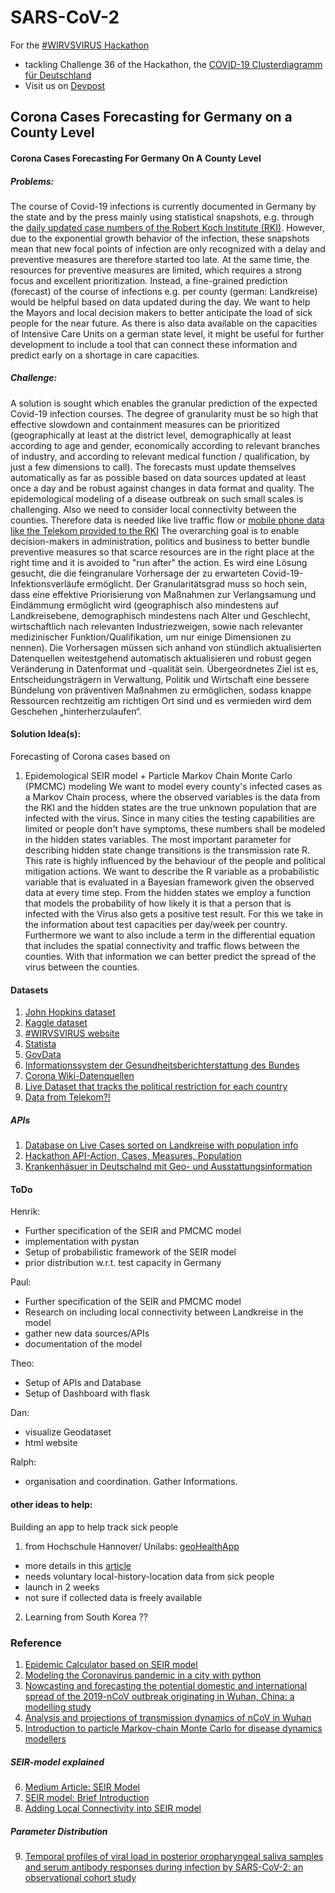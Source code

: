 # SARS-CoV-2
For the [#WIRVSVIRUS Hackathon](https://wirvsvirushackathon.org/) 
- tackling Challenge 36 of the Hackathon, the [COVID-19 Clusterdiagramm für Deutschland](https://airtable.com/shrs71ccUVKyvLlUA/tbl6Br4W3IyPGk1jt/viwk1wafE5cvUwOr7?blocks=hide)
- Visit us on [Devpost](https://devpost.com/software/corona-cases-forecasting-for-germany-on-a-county-level#updates)

## Corona Cases Forecasting for Germany on a County Level
#### Corona Cases Forecasting For Germany On A County Level
##### Problems:
The course of Covid-19 infections is currently documented in Germany by the state and by the press mainly using statistical snapshots, e.g. through the [daily updated case numbers of the Robert Koch Institute (RKI)](https://www.rki.de/DE/Content/InfAZ/N/Neuartiges_Coronavirus/Fallzahlen.html). However, due to the exponential growth behavior of the infection, these snapshots mean that new focal points of infection are only recognized with a delay and preventive measures are therefore started too late. At the same time, the resources for preventive measures are limited, which requires a strong focus and excellent prioritization. Instead, a fine-grained prediction (forecast) of the course of infections e.g. per county (german: Landkreise) would be helpful based on data updated during the day. We want to help the Mayors and local decision makers to better anticipate the load of sick people for the near future. As there is also data available on the capacities of Intensive Care Units on a german state level, it might be useful for further development to include a tool that can connect these information and predict early on a shortage in care capacities.


##### Challenge:

A solution is sought which enables the granular prediction of the expected Covid-19 infection courses. The degree of granularity must be so high that effective slowdown and containment measures can be prioritized (geographically at least at the district level, demographically at least according to age and gender, economically according to relevant branches of industry, and according to relevant medical function / qualification, by just a few dimensions to call). The forecasts must update themselves automatically as far as possible based on data sources updated at least once a day and be robust against changes in data format and quality. The epidemological modeling of a disease outbreak on such small scales is challenging. Also we need to consider local connectivity between the counties. Therefore data is needed like live traffic flow or [mobile phone data like the Telekom provided to the RKI](https://www.telekom.com/de/konzern/details/corona-vorhersage-telekom-unterstuetzt-rki-596772)
The overarching goal is to enable decision-makers in administration, politics and business to better bundle preventive measures so that scarce resources are in the right place at the right time and it is avoided to "run after" the action. 
Es wird eine Lösung gesucht, die die feingranulare Vorhersage der zu erwarteten Covid-19- Infektionsverläufe ermöglicht. Der Granularitätsgrad muss so hoch sein, dass eine effektive Priorisierung von Maßnahmen zur Verlangsamung und Eindämmung ermöglicht wird (geographisch also mindestens auf Landkreisebene, demographisch mindestens nach Alter und Geschlecht, wirtschaftlich nach relevanten Industriezweigen, sowie nach relevanter medizinischer Funktion/Qualifikation, um nur einige Dimensionen zu nennen). Die Vorhersagen müssen sich anhand von stündlich aktualisierten Datenquellen weitestgehend automatisch aktualisieren und robust gegen Veränderung in Datenformat und -qualität sein. Übergeordnetes Ziel ist es, Entscheidungsträgern in Verwaltung, Politik und Wirtschaft eine bessere Bündelung von präventiven Maßnahmen zu ermöglichen, sodass knappe Ressourcen rechtzeitig am richtigen Ort sind und es vermieden wird dem Geschehen „hinterherzulaufen“.

#### Solution Idea(s):
Forecasting of Corona cases based on

1) Epidemological SEIR model + Particle Markov Chain Monte Carlo (PMCMC) modeling
We want to model every county's infected cases as a Markov Chain process, where the observed variables is the data from the RKI and the hidden states are the true unknown population that are infected with the virus. Since in many cities the testing capabilities are limited or people don't have symptoms, these numbers shall be modeled in the hidden states variables. The most important parameter for describing hidden state change transitions is the transmission rate R. This rate is highly influenced by the behaviour of the people and political mitigation actions. We want to describe the R variable as a probabilistic variable that is evaluated in a Bayesian framework given the observed data at every time step. From the hidden states we employ a function that models the probability of how likely it is that a person that is infected with the Virus also gets a positive test result. For this we take in the information about test capacities per day/week per country. Furthermore we want to also include a term in the differential equation that includes the spatial connectivity and traffic flows between the counties. With that information we can better predict the spread of the virus between the counties.


#### Datasets
1) [John Hopkins dataset](https://github.com/CSSEGISandData/COVID-19)
2) [Kaggle dataset](https://www.kaggle.com/sudalairajkumar/novel-corona-virus-2019-dataset)
3) [#WIRVSVIRUS website](https://wirvsvirushackathon.org/ressourcen/)
4) [Statista](https://de.statista.com)
5) [GovData](https://www.govdata.de)
6) [Informationssystem der
Gesundheitsberichterstattung des Bundes](http://www.gbe-bund.de/gbe10/pkg_isgbe5.prc_isgbe?p_uid=gast&p_aid=24350729&p_sprache=D)
7) [Corona Wiki-Datenquellen](https://coronawiki.net/index.php?title=Datenquellen)
8) [Live Dataset that tracks the political restriction for each country](https://www.bsg.ox.ac.uk/research/research-projects/oxford-covid-19-government-response-tracker)
9) [Data from Telekom?!](https://www.heise.de/newsticker/meldung/Corona-Krise-Deutsche-Telekom-liefert-anonymisierte-Handydaten-an-RKI-4685191.html)

##### APIs
1) [Database on Live Cases sorted on Landkreise with population info](https://public.fusionbase.io/explore/covid19-germany/data)
2) [Hackathon API-Action, Cases, Measures, Population](https://bene.gridpiloten.de:4712/api/ui/#/Source)
3) [Krankenhäsuer in Deutschalnd mit Geo- und Ausstattungsinformation](https://npgeo-corona-npgeo-de.hub.arcgis.com/datasets/348b643c8b234cdc8b1b345210975b87_0?geometry=-21.311%2C46.261%2C42.365%2C55.880)


#### ToDo
Henrik: 
- Further specification of the SEIR and PMCMC model
- implementation with pystan
- Setup of probabilistic framework of the SEIR model
- prior distribution w.r.t. test capacity in Germany

Paul: 
- Further specification of the SEIR and PMCMC model
- Research on including local connectivity between Landkreise in the model
- gather new data sources/APIs
- documentation of the model

Theo: 
- Setup of APIs and Database
- Setup of Dashboard with flask

Dan: 
- visualize Geodataset
- html website

Ralph:
- organisation and coordination. Gather Informations. 


#### other ideas to help: 
Building an app to help track sick people
1) from Hochschule Hannover/ Unilabs: [geoHealthApp](https://www.geohealthapp.de/)

- more details in this [article](https://www.heise.de/newsticker/meldung/Medizinische-Hochschule-Hannover-und-Ubilabs-entwickeln-Corona-App-4680487.html)
- needs voluntary local-history-location data from sick people
- launch in 2 weeks
- not sure if collected data is freely available

2) Learning from South Korea ??


### Reference
1) [Epidemic Calculator based on SEIR model](http://gabgoh.github.io/COVID/index.html)
2) [Modeling the Coronavirus pandemic in a city with python](https://towardsdatascience.com/modelling-the-coronavirus-epidemic-spreading-in-a-city-with-python-babd14d82fa2)
3) [Nowcasting and forecasting the potential domestic and international spread of the 2019-nCoV outbreak originating in Wuhan, China: a modelling study](https://www.thelancet.com/action/showPdf?pii=S0140-6736%2820%2930260-9)
4) [Analysis and projections of transmission dynamics of nCoV in Wuhan](https://cmmid.github.io/topics/covid19/current-patterns-transmission/wuhan-early-dynamics.html)
5) [Introduction to particle Markov-chain Monte Carlo for disease dynamics modellers](https://www.sciencedirect.com/science/article/pii/S1755436519300301)

##### SEIR-model explained
6) [Medium Article: SEIR Model](https://towardsdatascience.com/social-distancing-to-slow-the-coronavirus-768292f04296)
7) [SEIR model: Brief Introduction](http://www.public.asu.edu/~hnesse/classes/seir.html)
8) [Adding Local Connectivity into SEIR model](https://www.sciencedirect.com/science/article/abs/pii/S0025556413002113)

##### Parameter Distribution
9) [Temporal profiles of viral load in posterior oropharyngeal saliva samples and serum antibody responses during infection by SARS-CoV-2: an observational cohort study](https://www.thelancet.com/journals/laninf/article/PIIS1473-3099(20)30196-1/fulltext#seccestitle140)
